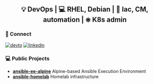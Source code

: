<h2 align="center">💡 DevOps |  💻 RHEL, Debian  | 🤖 Iac, CM, automation | ⎈ K8s admin</h2>

### 🔗 Connect

[![devto](https://img.shields.io/badge/dev.to-0A0A0A.svg?style=for-the-badge&logo=devdotto&logoColor=white)](https://dev.to/justsomescripts)
[![linkedin](https://img.shields.io/badge/LinkedIn-0A66C2.svg?style=for-the-badge&logo=LinkedIn&logoColor=white)](https://www.linkedin.com/in/dgries/)

### 💻 Public Projects

- [**ansible-ee-alpine**](https://github.com/justsomescripts/ansible-ee-alpine) Alpine-based Ansible Execution Environment
- [**ansible-homelab**](https://github.com/justsomescripts/ansible-homelab) Homelab infrastructure